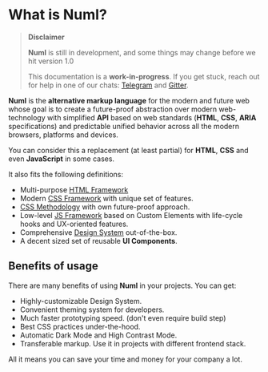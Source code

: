 # What is Numl?

> **Disclaimer**
>
> **Numl** is still in development, and some things may change before we hit version 1.0
>
> This documentation is a **work-in-progress**. If you get stuck, reach out for help in one of our chats: [Telegram](!https://t.me/numldesign) and [Gitter](!https://gitter.im/tenphi/numl).

**Numl** is the **alternative markup language** for the modern and future web whose goal is to create a future-proof abstraction over modern web-technology with simplified **API** based on web standards (**HTML**, **CSS**, **ARIA** specifications) and predictable unified behavior across all the modern browsers, platforms and devices.

You can consider this a replacement (at least partial) for **HTML**, **CSS** and even **JavaScript** in some cases.

It also fits the following definitions:

* Multi-purpose [HTML Framework](!https://paulbakaus.com/tutorials/css/where-to-start-if-you-want-to-become-a-web-developer/#2_Start_building_your_first_pages_and_sites_with_an_HTML_framework)
* Modern [CSS Framework](!https://en.wikipedia.org/wiki/CSS_framework) with unique set of features.
* [CSS Methodology](!https://www.creativebloq.com/features/a-web-designers-guide-to-css-methodologies) with own future-proof approach.
* Low-level [JS Framework](/framework/what-is-nude) based on Custom Elements with life-cycle hooks and UX-oriented features.
* Comprehensive [Design System](!https://uxmisfit.com/2019/03/26/what-is-a-design-system-everything-you-need-to-know/) out-of-the-box.
* A decent sized set of reusable **UI Components**.

## Benefits of usage

There are many benefits of using **Numl** in your projects. You can get:

* Highly-customizable Design System.
* Convenient theming system for developers.
* Much faster prototyping speed. (don't even require build step)
* Best CSS practices under-the-hood.
* Automatic Dark Mode and High Contrast Mode.
* Transferable markup. Use it in projects with different frontend stack.

All it means you can save your time and money for your company a lot.
